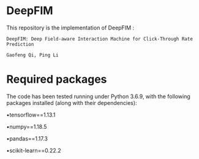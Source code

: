 # DeepFIM
This repository is the implementation of DeepFIM :

    DeepFIM: Deep Field-aware Interaction Machine for Click-Through Rate Prediction

    Gaofeng Qi, Ping Li

# Required packages

The code has been tested running under Python 3.6.9, with the following packages installed (along with their dependencies):

•tensorflow==1.13.1

•numpy==1.18.5

•pandas==1.17.3

•scikit-learn==0.22.2
